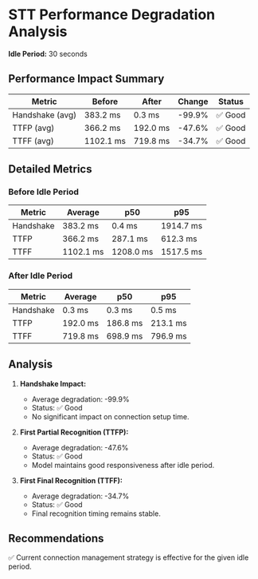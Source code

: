 # STT Performance Degradation Analysis

**Idle Period:** 30 seconds

## Performance Impact Summary

| Metric | Before | After | Change | Status |
|--------|---------|--------|---------|---------|
| Handshake (avg) | 383.2 ms | 0.3 ms | -99.9% | ✅ Good |
| TTFP (avg) | 366.2 ms | 192.0 ms | -47.6% | ✅ Good |
| TTFF (avg) | 1102.1 ms | 719.8 ms | -34.7% | ✅ Good |

## Detailed Metrics

### Before Idle Period

| Metric | Average | p50 | p95 |
|--------|---------|-----|-----|
| Handshake | 383.2 ms | 0.4 ms | 1914.7 ms |
| TTFP | 366.2 ms | 287.1 ms | 612.3 ms |
| TTFF | 1102.1 ms | 1208.0 ms | 1517.5 ms |

### After Idle Period

| Metric | Average | p50 | p95 |
|--------|---------|-----|-----|
| Handshake | 0.3 ms | 0.3 ms | 0.5 ms |
| TTFP | 192.0 ms | 186.8 ms | 213.1 ms |
| TTFF | 719.8 ms | 698.9 ms | 796.9 ms |

## Analysis

1. **Handshake Impact:**
   - Average degradation: -99.9%
   - Status: ✅ Good
   - No significant impact on connection setup time.

2. **First Partial Recognition (TTFP):**
   - Average degradation: -47.6%
   - Status: ✅ Good
   - Model maintains good responsiveness after idle period.

3. **First Final Recognition (TTFF):**
   - Average degradation: -34.7%
   - Status: ✅ Good
   - Final recognition timing remains stable.

## Recommendations

✅ Current connection management strategy is effective for the given idle period.

